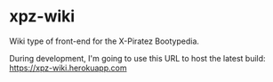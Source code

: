 # xpz-wiki
Wiki type of front-end for the X-Piratez Bootypedia.

During development, I'm going to use this URL to host the latest build:
https://xpz-wiki.herokuapp.com
